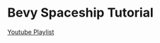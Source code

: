 # Bevy Spaceship Tutorial

[Youtube Playlist](https://youtube.com/playlist?list=PL2wAo2qwCxGDp9fzBOTy_kpUTSwM1iWWd&si=UrImYeGx1VvUaubn)
